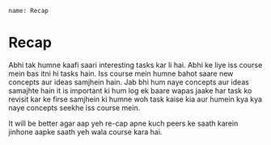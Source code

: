 ```ngMeta
name: Recap
```

# Recap

Abhi tak humne kaafi saari interesting tasks kar li hai. Abhi ke liye iss course mein bas itni hi tasks hain. Iss course mein humne bahot saare new concepts aur ideas samjhein hain. Jab bhi hum naye concepts aur ideas samajhte hain it is important ki hum log ek baare wapas jaake har task ko revisit kar ke firse samjhein ki humne woh task kaise kia aur humein kya kya naye concepts seekhe iss course mein.

It will be better agar aap yeh re-cap apne kuch peers ke saath karein jinhone aapke saath yeh wala course kara hai.
